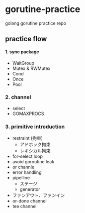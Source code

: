 # gorutine-practice

golang gorutine practice repo

## practice flow

#### 1. sync package

- WaitGroup
- Mutex & RWMutex
- Cond
- Once
- Pool

### 2. channel

- select
- GOMAXPROCS

### 3. primitive introduction

- restraint (拘束)
  - アドホック拘束
  - レキシカル拘束
- for-select loop
- avoid goroutine leak
- or channle
- error handling
- pipelline
  - ステージ
  - generator
- ファンアウト、ファンイン　
- or-done channel
- tee channel